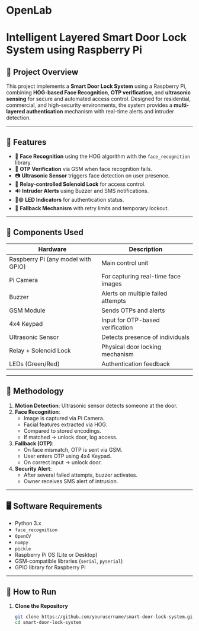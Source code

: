 # OpenLab
# Intelligent Layered Smart Door Lock System using Raspberry Pi

## 📌 Project Overview

This project implements a **Smart Door Lock System** using a Raspberry Pi, combining **HOG-based Face Recognition**, **OTP verification**, and **ultrasonic sensing** for secure and automated access control. Designed for residential, commercial, and high-security environments, the system provides a **multi-layered authentication** mechanism with real-time alerts and intruder detection.

---

## 🔧 Features

- 🎦 **Face Recognition** using the HOG algorithm with the `face_recognition` library.
- 📲 **OTP Verification** via GSM when face recognition fails.
- 📷 **Ultrasonic Sensor** triggers face detection on user presence.
- 🔐 **Relay-controlled Solenoid Lock** for access control.
- 🔊 **Intruder Alerts** using Buzzer and SMS notifications.
- 🔴🟢 **LED Indicators** for authentication status.
- 🔁 **Fallback Mechanism** with retry limits and temporary lockout.

---

## 🧰 Components Used

| Hardware                     | Description                             |
|-----------------------------|-----------------------------------------|
| Raspberry Pi (any model with GPIO) | Main control unit              |
| Pi Camera                   | For capturing real-time face images     |
| Buzzer                      | Alerts on multiple failed attempts      |
| GSM Module                  | Sends OTPs and alerts                   |
| 4x4 Keypad                  | Input for OTP-based verification        |
| Ultrasonic Sensor           | Detects presence of individuals         |
| Relay + Solenoid Lock       | Physical door locking mechanism         |
| LEDs (Green/Red)            | Authentication feedback                 |

---

## 🧠 Methodology

1. **Motion Detection**: Ultrasonic sensor detects someone at the door.
2. **Face Recognition**:
    - Image is captured via Pi Camera.
    - Facial features extracted via HOG.
    - Compared to stored encodings.
    - If matched → unlock door, log access.
3. **Fallback (OTP)**:
    - On face mismatch, OTP is sent via GSM.
    - User enters OTP using 4x4 Keypad.
    - On correct input → unlock door.
4. **Security Alert**:
    - After several failed attempts, buzzer activates.
    - Owner receives SMS alert of intrusion.

---

## 🖥️ Software Requirements

- Python 3.x
- `face_recognition`
- `OpenCV`
- `numpy`
- `pickle`
- Raspberry Pi OS (Lite or Desktop)
- GSM-compatible libraries (`serial`, `pyserial`)
- GPIO library for Raspberry Pi

---

## 🧪 How to Run

1. **Clone the Repository**
   ```bash
   git clone https://github.com/yourusername/smart-door-lock-system.git
   cd smart-door-lock-system



